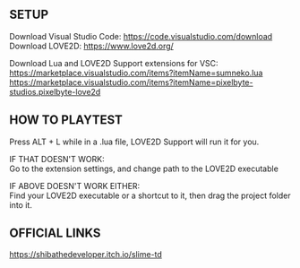 ## SETUP
Download Visual Studio Code: https://code.visualstudio.com/download <br>
Download LOVE2D: https://www.love2d.org/ <br>

Download Lua and LOVE2D Support extensions for VSC: <br>
https://marketplace.visualstudio.com/items?itemName=sumneko.lua <br>
https://marketplace.visualstudio.com/items?itemName=pixelbyte-studios.pixelbyte-love2d <br>

## HOW TO PLAYTEST
Press ALT + L while in a .lua file, LOVE2D Support will run it for you. <br>

IF THAT DOESN'T WORK: <br>
Go to the extension settings, and change path to the LOVE2D executable <br>

IF ABOVE DOESN'T WORK EITHER: <br> 
Find your LOVE2D executable or a shortcut to it, then drag the project folder into it.

## OFFICIAL LINKS
https://shibathedeveloper.itch.io/slime-td
